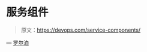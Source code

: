 # 服务组件

> 原文：<https://devops.com/service-components/>

— [罗尔泊](https://devops.com/author/breselman/)